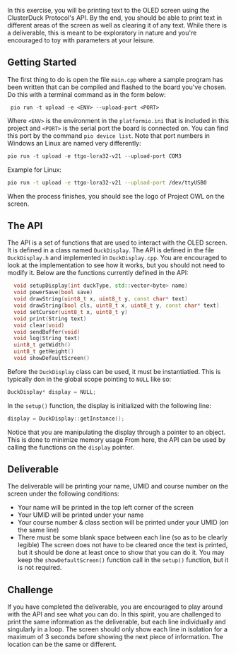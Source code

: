 In this exercise, you will be printing text to the OLED screen using the ClusterDuck Protocol's API. By the end, you should be able to print text in different areas of the screen as well as clearing it of any text. While there is a deliverable, this is meant to be exploratory in nature and you're encouraged to toy with parameters at your leisure.
## Getting Started
The first thing to do is open the file `main.cpp` where a sample program has been written that can be compiled and flashed to the board you've chosen. Do this with a terminal command as in the form below:
```
 pio run -t upload -e <ENV> --upload-port <PORT>
```
Where `<ENV>` is the environment in the `platformio.ini` that is included in this project and `<PORT>` is the serial port the board is connected on. You can find this port by the command `pio device list`. Note that port numbers in Windows an Linux are named very differently:
```PowerShell
pio run -t upload -e ttgo-lora32-v21 --upload-port COM3
```
Example for Linux:
```sh
pio run -t upload -e ttgo-lora32-v21 --upload-port /dev/ttyUSB0
```
When the process finishes, you should see the logo of Project OWL on the screen. 
## The API
The API is a set of functions that are used to interact with the OLED screen. It is defined in a class named `DuckDisplay`.
The API is defined in the file `DuckDisplay.h` and implemented in `DuckDisplay.cpp`. You are encouraged to look at the implementation to see how it works, but you should not need to modify it.
Below are the functions currently defined in the API:
```cpp
  void setupDisplay(int duckType, std::vector<byte> name)
  void powerSave(bool save)
  void drawString(uint8_t x, uint8_t y, const char* text)
  void drawString(bool cls, uint8_t x, uint8_t y, const char* text)
  void setCursor(uint8_t x, uint8_t y)
  void print(String text)
  void clear(void)
  void sendBuffer(void)
  void log(String text)
  uint8_t getWidth()
  uint8_t getHeight()
  void showDefaultScreen()
```
Before the `DuckDisplay` class can be used, it must be instantiatied. This is typically don in the global scope pointing to `NULL` like so:
```cpp
DuckDisplay* display = NULL;
```
In the `setup()` function, the display is initialized with the following line:
```cpp
display = DuckDisplay::getInstance();
```
Notice that you are manipulating the display through a pointer to an object. This is done to minimize memory usage From here, the API can be used by calling the functions on the `display` pointer.
## Deliverable
The deliverable will be printing your name, UMID and course number on the screen under the following conditions:
* Your name will be printed in the top left corner of the screen
* Your UMID will be printed under your name
* Your course number & class section will be printed under your UMID (on the same line)
* There must be some blank space between each line (so as to be clearly legible)
The screen does not have to be cleared once the text is printed, but it should be done at least once to show that you can do it.
You may keep the `showDefaultScreen()` function call in the `setup()` function, but it is not required.
## Challenge
If you have completed the deliverable, you are encouraged to play around with the API and see what you can do.
In this spirit, you are challenged to print the same information as the deliverable, but each line individually and singularly in a loop.
The screen should only show each line in isolation for a maximum of 3 seconds before showing the next piece of information. The location can be the same or different.